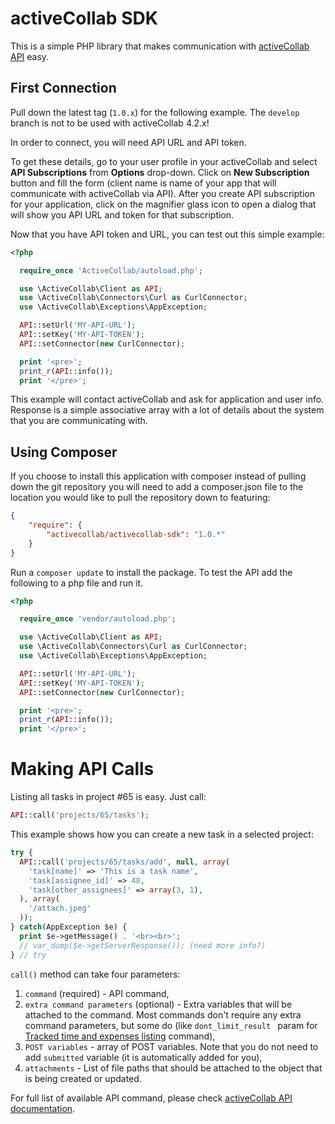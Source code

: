 # activeCollab SDK

This is a simple PHP library that makes communication with [activeCollab API](https://www.activecollab.com/help/books/api/index.html) easy. 

## First Connection

Pull down the latest tag (``1.0.x``) for the following example. The ``develop`` branch is not to be used with activeCollab 4.2.x!

In order to connect, you will need API URL and API token. 

To get these details, go to your user profile in your activeCollab and select **API Subscriptions** from **Options** drop-down. Click on **New Subscription** button and fill the form (client name is name of your app that will communicate with activeCollab via API). After you create API subscription for your application, click on the magnifier glass icon to open a dialog that will show you API URL and token for that subscription.

Now that you have API token and URL, you can test out this simple example:

```php
<?php

  require_once 'ActiveCollab/autoload.php';

  use \ActiveCollab\Client as API;
  use \ActiveCollab\Connectors\Curl as CurlConnector;
  use \ActiveCollab\Exceptions\AppException;

  API::setUrl('MY-API-URL');
  API::setKey('MY-API-TOKEN');
  API::setConnector(new CurlConnector);

  print '<pre>';
  print_r(API::info());
  print '</pre>';
```

This example will contact activeCollab and ask for application and user info. Response is a simple associative array with a lot of details about the system that you are communicating with.

## Using Composer

If you choose to install this application with composer instead of pulling down the git repository you will need to add a composer.json file to the location you would like to pull the repository down to featuring:

```json
{
    "require": {
        "activecollab/activecollab-sdk": "1.0.*"
    }
}
```
    
Run a ``composer update`` to install the package. To test the API add the following to a php file and run it.

```php
<?php

  require_once 'vendor/autoload.php';

  use \ActiveCollab\Client as API;
  use \ActiveCollab\Connectors\Curl as CurlConnector;
  use \ActiveCollab\Exceptions\AppException;

  API::setUrl('MY-API-URL');
  API::setKey('MY-API-TOKEN');
  API::setConnector(new CurlConnector);

  print '<pre>';
  print_r(API::info());
  print '</pre>';
```

# Making API Calls

Listing all tasks in project #65 is easy. Just call:

```php
API::call('projects/65/tasks');
```

This example shows how you can create a new task in a selected project:

```php
try {
  API::call('projects/65/tasks/add', null, array(
    'task[name]' => 'This is a task name',
    'task[assignee_id]' => 48,
    'task[other_assignees]' => array(3, 1),
  ), array(
    '/attach.jpeg'
  ));
} catch(AppException $e) {
  print $e->getMessage() . '<br><br>';
  // var_dump($e->getServerResponse()); (need more info?)
} // try
```

``call()`` method can take four parameters:

1. ``command`` (required) - API command,
2. ``extra command parameters`` (optional) - Extra variables that will be attached to the command. Most commands don't require any extra command parameters, but some do (like ``dont_limit_result `` param for [Tracked time and expenses listing](https://www.activecollab.com/help/books/api/time-and-expenses.html#s-tracking) command),
3. ``POST variables`` - array of POST variables. Note that you do not need to add ``submitted`` variable (it is automatically added for you),
4. ``attachments`` - List of file paths that should be attached to the object that is being created or updated.

For full list of available API command, please check [activeCollab API documentation](https://www.activecollab.com/help/books/api/index.html).
